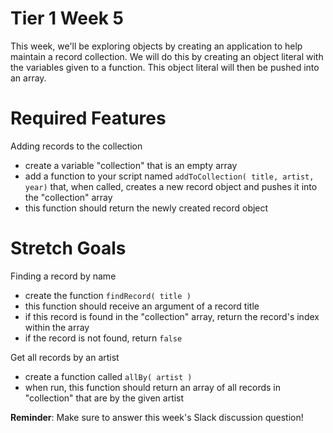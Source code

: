 Tier 1 Week 5
===

This week, we'll be exploring objects by creating an application to help maintain a record collection. We will do this by creating an object literal with the variables given to a function. This object literal will then be pushed into an array.

Required Features
===

Adding records to the collection

- create a variable "collection" that is an empty array
- add a function to your script named ```addToCollection( title, artist, year)``` that, when called, creates a new record object and pushes it into the "collection" array
- this function should return the newly created record object

Stretch Goals
===

Finding a record by name

- create the function ```findRecord( title )```
- this function should receive an argument of a record title
- if this record is found in the "collection" array, return the record's index within the array
- if the record is not found, return ```false```

Get all records by an artist

- create a function called ```allBy( artist )```
- when run, this function should return an array of all records in "collection" that are by the given artist 

**Reminder**: Make sure to answer this week's Slack discussion question!
